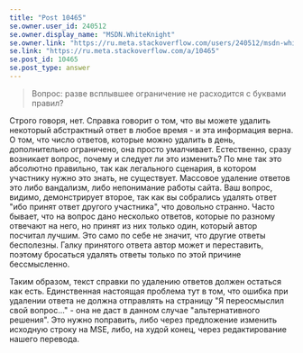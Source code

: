 ```yaml
---
title: "Post 10465"
se.owner.user_id: 240512
se.owner.display_name: "MSDN.WhiteKnight"
se.owner.link: "https://ru.meta.stackoverflow.com/users/240512/msdn-whiteknight"
se.link: "https://ru.meta.stackoverflow.com/a/10465"
se.post_id: 10465
se.post_type: answer
---
```

<blockquote>
  <p>Вопрос: разве всплывшее ограничение не расходится с буквами правил?</p>
</blockquote>

<p>Строго говоря, нет. Справка говорит о том, что вы можете удалить некоторый абстрактный ответ в любое время - и эта информация верна. О том, что число ответов, которые можно удалить в день, дополнительно ограничено, она просто умалчивает. Естественно, сразу возникает вопрос, почему и следует ли это изменить? По мне так это абсолютно правильно, так как легального сценария, в котором участнику нужно это знать, не существует. Массовое удаление ответов это либо вандализм, либо непонимание работы сайта. Ваш вопрос, видимо, демонстрирует второе, так как вы собрались удалять ответ "ибо принят ответ другого участника", что довольно странно. Часто бывает, что на вопрос дано несколько ответов, которые по разному отвечают на него, но принят из них только один, который автор посчитал лучшим. Это само по себе не значит, что другие ответы бесполезны. Галку принятого ответа автор может и переставить, поэтому бросаться удалять ответы только по этой причине бессмысленно.</p>

<p>Таким образом, текст справки по удалению ответов должен остаться как есть. Единственная настоящая проблема тут в том, что ошибка при удалении ответа не должна отправлять на страницу "Я переосмыслил свой вопрос..." - она не даст в данном случае "альтернативного решения". Это нужно поправить, либо через предложение изменить исходную строку на MSE, либо, на худой конец, через редактирование нашего перевода.</p>
